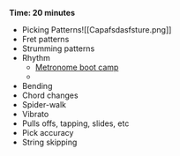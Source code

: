 **Time: 20 minutes**
- Picking Patterns![[Capafsdasfsture.png]]
- Fret patterns
- Strumming patterns
- Rhythm
	- [Metronome boot camp](https://learn.guitaros.com/courses/377490/lectures/5844308)
	- 
- Bending
- Chord changes
- Spider-walk
- Vibrato
- Pulls offs, tapping, slides, etc
- Pick accuracy
- String skipping